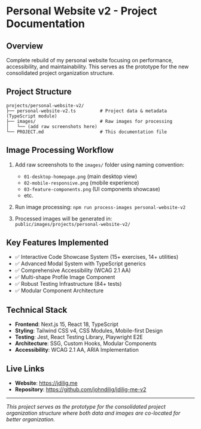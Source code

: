 # Personal Website v2 - Project Documentation

## Overview
Complete rebuild of my personal website focusing on performance, accessibility, and maintainability. This serves as the prototype for the new consolidated project organization structure.

## Project Structure
```
projects/personal-website-v2/
├── personal-website-v2.ts         # Project data & metadata (TypeScript module)
├── images/                        # Raw images for processing
│   └── (add raw screenshots here)
└── PROJECT.md                     # This documentation file
```

## Image Processing Workflow
1. Add raw screenshots to the `images/` folder using naming convention:
   - `01-desktop-homepage.png` (main desktop view)
   - `02-mobile-responsive.png` (mobile experience)  
   - `03-feature-components.png` (UI components showcase)
   - etc.

2. Run image processing: `npm run process-images personal-website-v2`

3. Processed images will be generated in: `public/images/projects/personal-website-v2/`

## Key Features Implemented
- ✅ Interactive Code Showcase System (15+ exercises, 14+ utilities)
- ✅ Advanced Modal System with TypeScript generics
- ✅ Comprehensive Accessibility (WCAG 2.1 AA)
- ✅ Multi-shape Profile Image Component
- ✅ Robust Testing Infrastructure (84+ tests)
- ✅ Modular Component Architecture

## Technical Stack
- **Frontend**: Next.js 15, React 18, TypeScript
- **Styling**: Tailwind CSS v4, CSS Modules, Mobile-first Design
- **Testing**: Jest, React Testing Library, Playwright E2E
- **Architecture**: SSG, Custom Hooks, Modular Components
- **Accessibility**: WCAG 2.1 AA, ARIA Implementation

## Live Links
- **Website**: https://jdilig.me
- **Repository**: https://github.com/johndilig/jdilig-me-v2

---

*This project serves as the prototype for the consolidated project organization structure where both data and images are co-located for better organization.*